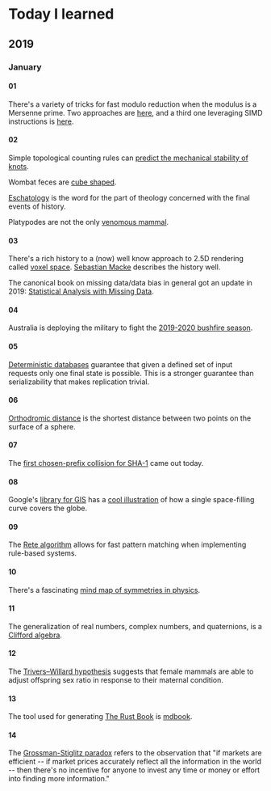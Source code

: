# Today I learned

## 2019

### January

#### 01

There's a variety of tricks for fast modulo reduction when the modulus is a Mersenne prime. Two approaches are [here](https://www.mersenneforum.org/showthread.php?t=1955), and a third one leveraging SIMD instructions is [here](https://eprint.iacr.org/2010/338.pdf).

#### 02

Simple topological counting rules can [predict the mechanical stability of knots](https://science.sciencemag.org/content/367/6473/71).

Wombat feces are [cube shaped](https://www.bbc.com/news/world-australia-46258616).

[Eschatology](https://en.wikipedia.org/wiki/Eschatology) is the word for the part of theology concerned with the final events of history.

Platypodes are not the only [venomous mammal](https://en.wikipedia.org/wiki/Venomous_mammal).

#### 03

There's a rich history to a (now) well know approach to 2.5D rendering called [voxel space](https://en.wikipedia.org/wiki/Voxel_Space). [Sebastian Macke](https://github.com/s-macke/VoxelSpace) describes the history well.

The canonical book on missing data/data bias in general got an update in 2019: [Statistical Analysis with Missing Data](https://www.amazon.com/Statistical-Analysis-Missing-Probability-Statistics/dp/0470526793/ref=sr_1_1?keywords=Statistical+Analysis+with+Missing+Data&qid=1578112978&s=books&sr=1-1).

#### 04

Australia is deploying the military to fight the [2019-2020 bushfire season](https://www.nytimes.com/2020/01/04/world/australia/fires-military.html).

#### 05

[Deterministic databases](http://dbmsmusings.blogspot.com/2019/01/its-time-to-move-on-from-two-phase.html) guarantee that given a defined set of input requests only one final state is possible. This is a stronger guarantee than serializability that makes replication trivial.

#### 06

[Orthodromic distance](https://en.wikipedia.org/wiki/Great-circle_distance) is the shortest distance between two points on the surface of a sphere.

#### 07

The [first chosen-prefix collision for SHA-1](https://sha-mbles.github.io/) came out today.

#### 08

Google's [library for GIS](https://s2geometry.io/) has a [cool illustration](https://s2geometry.io/resources/earthcube) of how a single space-filling curve covers the globe.

#### 09

The [Rete algorithm](https://en.wikipedia.org/wiki/Rete_algorithm) allows for fast pattern matching when implementing rule-based systems.

#### 10

There's a fascinating [mind map of symmetries in physics](https://en.wikipedia.org/wiki/Exceptional_object#/media/File:Exceptionalmindmap2.png).

#### 11

The generalization of real numbers, complex numbers, and quaternions, is a [Clifford algebra](https://en.wikipedia.org/wiki/Clifford_algebra).

#### 12

The [Trivers–Willard hypothesis](https://en.wikipedia.org/wiki/Trivers%E2%80%93Willard_hypothesis) suggests that female mammals are able to adjust offspring sex ratio in response to their maternal condition.

#### 13

The tool used for generating [The Rust Book](https://doc.rust-lang.org/book/) is [mdbook](https://github.com/rust-lang/mdBook).

#### 14

The [Grossman-Stiglitz paradox](https://www.bloomberg.com/opinion/articles/2014-04-02/high-frequency-trading-may-be-too-efficient) refers to the observation that "if markets are efficient -- if market prices accurately reflect all the information in the world -- then there's no incentive for anyone to invest any time or money or effort into finding more information."
